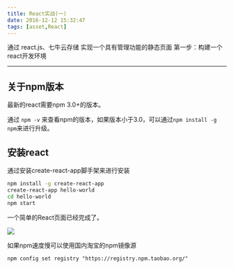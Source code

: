 ```yaml
---
title: React实战(一)
date: 2016-12-12 15:32:47
tags: [asset,React]
---
```


通过 react.js、七牛云存储 实现一个具有管理功能的静态页面
第一步：构建一个react开发环境

<!--more-->

---

## 关于npm版本

最新的react需要npm 3.0+的版本。

通过 `npm -v` 来查看npm的版本，如果版本小于3.0，可以通过`npm install -g npm`来进行升级。


## 安装react

通过安装create-react-app脚手架来进行安装

```Bash
npm install -g create-react-app  
create-react-app hello-world
cd hello-world
npm start
```

一个简单的React页面已经完成了。

![](http://of6m03mmi.bkt.clouddn.com/post_2016_12_12_react_start.png)

如果npm速度慢可以使用国内淘宝的npm镜像源
```
npm config set registry "https://registry.npm.taobao.org/"
```

